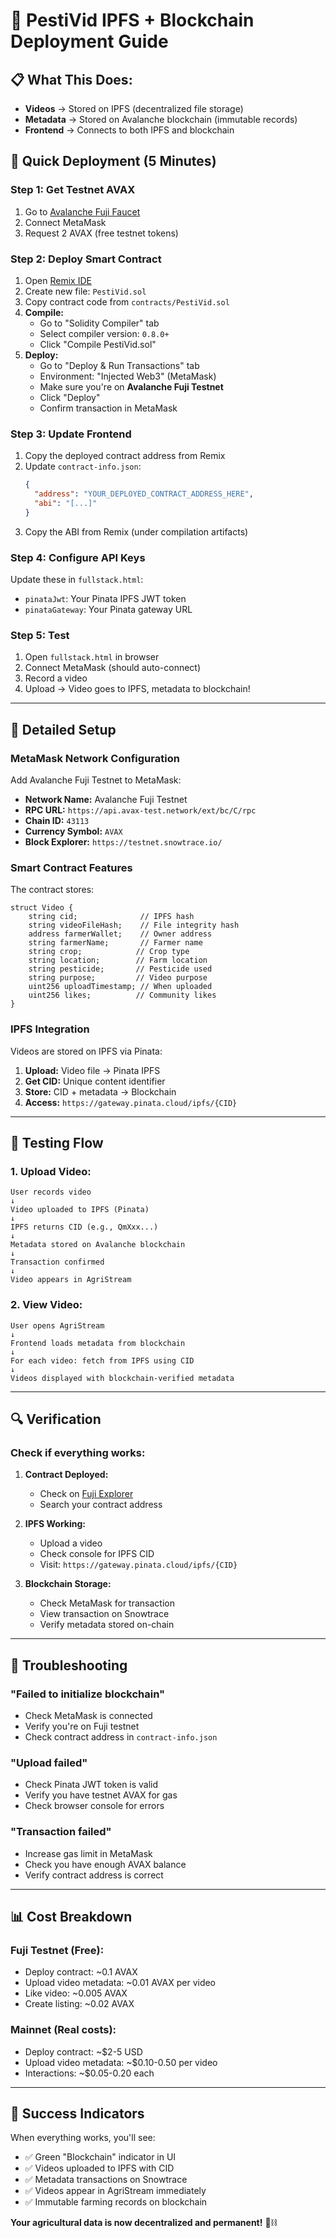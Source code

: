 # 🚀 PestiVid IPFS + Blockchain Deployment Guide

## 📋 **What This Does:**

- **Videos** → Stored on IPFS (decentralized file storage)
- **Metadata** → Stored on Avalanche blockchain (immutable records)
- **Frontend** → Connects to both IPFS and blockchain

## 🎯 **Quick Deployment (5 Minutes)**

### **Step 1: Get Testnet AVAX**
1. Go to [Avalanche Fuji Faucet](https://faucet.avax.network/)
2. Connect MetaMask
3. Request 2 AVAX (free testnet tokens)

### **Step 2: Deploy Smart Contract**
1. Open [Remix IDE](https://remix.ethereum.org/)
2. Create new file: `PestiVid.sol`
3. Copy contract code from `contracts/PestiVid.sol`
4. **Compile:**
   - Go to "Solidity Compiler" tab
   - Select compiler version: `0.8.0+`
   - Click "Compile PestiVid.sol"
5. **Deploy:**
   - Go to "Deploy & Run Transactions" tab
   - Environment: "Injected Web3" (MetaMask)
   - Make sure you're on **Avalanche Fuji Testnet**
   - Click "Deploy"
   - Confirm transaction in MetaMask

### **Step 3: Update Frontend**
1. Copy the deployed contract address from Remix
2. Update `contract-info.json`:
   ```json
   {
     "address": "YOUR_DEPLOYED_CONTRACT_ADDRESS_HERE",
     "abi": "[...]"
   }
   ```
3. Copy the ABI from Remix (under compilation artifacts)

### **Step 4: Configure API Keys**
Update these in `fullstack.html`:
- `pinataJwt`: Your Pinata IPFS JWT token
- `pinataGateway`: Your Pinata gateway URL

### **Step 5: Test**
1. Open `fullstack.html` in browser
2. Connect MetaMask (should auto-connect)
3. Record a video
4. Upload → Video goes to IPFS, metadata to blockchain!

---

## 🔧 **Detailed Setup**

### **MetaMask Network Configuration**

Add Avalanche Fuji Testnet to MetaMask:
- **Network Name:** Avalanche Fuji Testnet
- **RPC URL:** `https://api.avax-test.network/ext/bc/C/rpc`
- **Chain ID:** `43113`
- **Currency Symbol:** `AVAX`
- **Block Explorer:** `https://testnet.snowtrace.io/`

### **Smart Contract Features**

The contract stores:
```solidity
struct Video {
    string cid;              // IPFS hash
    string videoFileHash;    // File integrity hash
    address farmerWallet;    // Owner address
    string farmerName;       // Farmer name
    string crop;            // Crop type
    string location;        // Farm location
    string pesticide;       // Pesticide used
    string purpose;         // Video purpose
    uint256 uploadTimestamp; // When uploaded
    uint256 likes;          // Community likes
}
```

### **IPFS Integration**

Videos are stored on IPFS via Pinata:
1. **Upload:** Video file → Pinata IPFS
2. **Get CID:** Unique content identifier
3. **Store:** CID + metadata → Blockchain
4. **Access:** `https://gateway.pinata.cloud/ipfs/{CID}`

---

## 🧪 **Testing Flow**

### **1. Upload Video:**
```
User records video
↓
Video uploaded to IPFS (Pinata)
↓
IPFS returns CID (e.g., QmXxx...)
↓
Metadata stored on Avalanche blockchain
↓
Transaction confirmed
↓
Video appears in AgriStream
```

### **2. View Video:**
```
User opens AgriStream
↓
Frontend loads metadata from blockchain
↓
For each video: fetch from IPFS using CID
↓
Videos displayed with blockchain-verified metadata
```

---

## 🔍 **Verification**

### **Check if everything works:**

1. **Contract Deployed:**
   - Check on [Fuji Explorer](https://testnet.snowtrace.io/)
   - Search your contract address

2. **IPFS Working:**
   - Upload a video
   - Check console for IPFS CID
   - Visit: `https://gateway.pinata.cloud/ipfs/{CID}`

3. **Blockchain Storage:**
   - Check MetaMask for transaction
   - View transaction on Snowtrace
   - Verify metadata stored on-chain

---

## 🚨 **Troubleshooting**

### **"Failed to initialize blockchain"**
- Check MetaMask is connected
- Verify you're on Fuji testnet
- Check contract address in `contract-info.json`

### **"Upload failed"**
- Check Pinata JWT token is valid
- Verify you have testnet AVAX for gas
- Check browser console for errors

### **"Transaction failed"**
- Increase gas limit in MetaMask
- Check you have enough AVAX balance
- Verify contract address is correct

---

## 📊 **Cost Breakdown**

### **Fuji Testnet (Free):**
- Deploy contract: ~0.1 AVAX
- Upload video metadata: ~0.01 AVAX per video
- Like video: ~0.005 AVAX
- Create listing: ~0.02 AVAX

### **Mainnet (Real costs):**
- Deploy contract: ~$2-5 USD
- Upload video metadata: ~$0.10-0.50 per video
- Interactions: ~$0.05-0.20 each

---

## 🎉 **Success Indicators**

When everything works, you'll see:
- ✅ Green "Blockchain" indicator in UI
- ✅ Videos uploaded to IPFS with CID
- ✅ Metadata transactions on Snowtrace
- ✅ Videos appear in AgriStream immediately
- ✅ Immutable farming records on blockchain

**Your agricultural data is now decentralized and permanent!** 🌱⛓️
